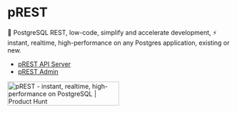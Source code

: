 # pREST

🐘  PostgreSQL REST, low-code, simplify and accelerate development, ⚡ instant, realtime, high-performance on any Postgres application, existing or new.

- [pREST API Server](https://github.com/prest/prest)
- [pREST Admin](https://github.com/prest/prest.admin)

<a href="https://www.producthunt.com/posts/prest?utm_source=badge-featured&utm_medium=badge&utm_souce=badge-prest" target="_blank"><img src="https://api.producthunt.com/widgets/embed-image/v1/featured.svg?post_id=303506&theme=light" alt="pREST - instant, realtime, high-performance on PostgreSQL | Product Hunt" style="width: 250px; height: 54px;" width="250" height="54" /></a>
